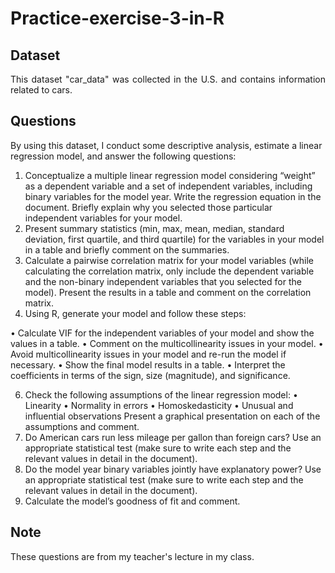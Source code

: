 # Practice-exercise-3-in-R

<h2><strong>Dataset</strong></h2>
<p align="justify"> 
  This dataset "car_data" was collected in the U.S. and contains information related to cars.
</p>

<h2><strong>Questions</strong></h2>
    By using this dataset, I conduct some descriptive analysis, estimate a linear regression model, and answer the following questions:


1. Conceptualize a multiple linear regression model considering “weight” as a dependent variable and a set of independent variables, including binary variables for the model year. Write the regression equation in the document. Briefly explain why you selected those particular independent variables for your model.
2. Present summary statistics (min, max, mean, median, standard deviation, first quartile, and third quartile) for the variables in your model in a table and briefly comment on the summaries.
3. Calculate a pairwise correlation matrix for your model variables (while calculating the correlation matrix, only include the dependent variable and the non-binary independent variables that you selected for the model). Present the results in a table and comment on the correlation matrix.
4. Using R, generate your model and follow these steps:
   
• Calculate VIF for the independent variables of your model and show the values in a table.
• Comment on the multicollinearity issues in your model.
• Avoid multicollinearity issues in your model and re-run the model if necessary.
• Show the final model results in a table.
• Interpret the coefficients in terms of the sign, size (magnitude), and significance.

6. Check the following assumptions of the linear regression model:
• Linearity
• Normality in errors
• Homoskedasticity
• Unusual and influential observations
Present a graphical presentation on each of the assumptions and comment.
7. Do American cars run less mileage per gallon than foreign cars? Use an appropriate statistical test (make sure to write each step and the relevant values in detail in the document).
8. Do the model year binary variables jointly have explanatory power? Use an appropriate statistical test (make sure to write each step and the relevant values in detail in the document).
9. Calculate the model’s goodness of fit and comment.

  
<h2><strong>Note</strong></h2>
These questions are from my teacher's lecture in my class.
